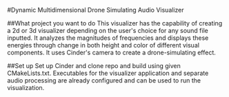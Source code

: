 #Dynamic Multidimensional Drone Simulating Audio Visualizer

##What project you want to do
This visualizer has the capability of creating a 2d or 3d visualizer depending on the user's choice for any sound file inputted. 
It analyzes the magnitudes of frequencies and displays these energies through change in both height and color of different visual components. It uses Cinder's camera to create a drone-simulating effect.

##Set up
Set up Cinder and clone repo and build using given CMakeLists.txt. Executables for the visualizer application and separate audio processing are already configured and can be used to run the visualization.



